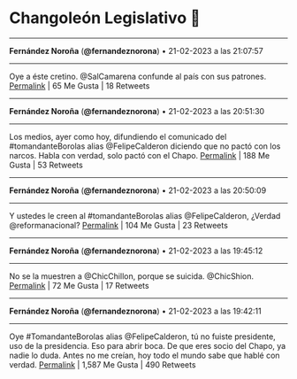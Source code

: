 # Changoleón Legislativo 🙈
*****
**Fernández Noroña** (**@fernandeznorona**) • 21-02-2023 a las 21:07:57
*****
Oye a éste cretino. @SalCamarena confunde al país con sus patrones.
[Permalink](https://twitter.com/fernandeznorona/status/1628260282798686208) | 65 Me Gusta | 18 Retweets
*****
**Fernández Noroña** (**@fernandeznorona**) • 21-02-2023 a las 20:51:30
*****
Los medios, ayer como hoy, difundiendo el comunicado del #tomandanteBorolas alias @FelipeCalderon diciendo que no pactó con los narcos. Habla con verdad, solo pactó con el Chapo.
[Permalink](https://twitter.com/fernandeznorona/status/1628256142546636800) | 188 Me Gusta | 53 Retweets
*****
**Fernández Noroña** (**@fernandeznorona**) • 21-02-2023 a las 20:50:09
*****
Y ustedes le creen al #tomandanteBorolas alias @FelipeCalderon, ¿Verdad @reformanacional?
[Permalink](https://twitter.com/fernandeznorona/status/1628255803550441472) | 104 Me Gusta | 23 Retweets
*****
**Fernández Noroña** (**@fernandeznorona**) • 21-02-2023 a las 19:45:12
*****
No se la muestren a @ChicChillon, porque se suicida. @ChicShion.
[Permalink](https://twitter.com/fernandeznorona/status/1628239455248166915) | 72 Me Gusta | 17 Retweets
*****
**Fernández Noroña** (**@fernandeznorona**) • 21-02-2023 a las 19:42:11
*****
Oye #TomandanteBorolas alias @FelipeCalderon, tú no fuiste presidente, uso de la presidencia. Eso para abrir boca. De que eres socio del Chapo, ya nadie lo duda. Antes no me creían, hoy todo el mundo sabe que hablé con verdad.
[Permalink](https://twitter.com/fernandeznorona/status/1628238699623227393) | 1,587 Me Gusta | 490 Retweets